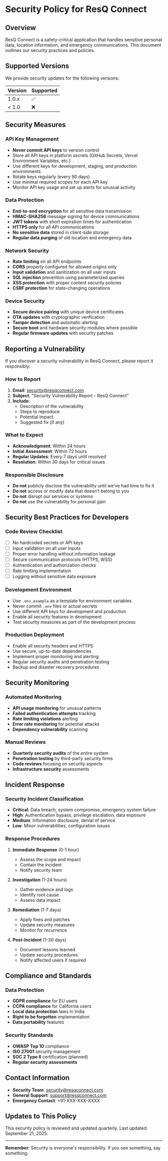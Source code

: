 # Security Policy for ResQ Connect

## Overview

ResQ Connect is a safety-critical application that handles sensitive personal data, location information, and emergency communications. This document outlines our security practices and policies.

## Supported Versions

We provide security updates for the following versions:

| Version | Supported          |
| ------- | ------------------ |
| 1.0.x   | :white_check_mark: |
| < 1.0   | :x:                |

## Security Measures

### API Key Management

- **Never commit API keys** to version control
- Store all API keys in platform secrets (GitHub Secrets, Vercel Environment Variables, etc.)
- Use different keys for development, staging, and production environments
- Rotate keys regularly (every 90 days)
- Use minimal required scopes for each API key
- Monitor API key usage and set up alerts for unusual activity

### Data Protection

- **End-to-end encryption** for all sensitive data transmission
- **HMAC-SHA256** message signing for device communications
- **JWT tokens** with short expiration times for authentication
- **HTTPS only** for all API communications
- **No sensitive data** stored in client-side storage
- **Regular data purging** of old location and emergency data

### Network Security

- **Rate limiting** on all API endpoints
- **CORS** properly configured for allowed origins only
- **Input validation** and sanitization on all user inputs
- **SQL injection** prevention using parameterized queries
- **XSS protection** with proper content security policies
- **CSRF protection** for state-changing operations

### Device Security

- **Secure device pairing** with unique device certificates
- **OTA updates** with cryptographic verification
- **Tamper detection** and automatic alerting
- **Secure boot** and hardware security modules where possible
- **Regular firmware updates** with security patches

## Reporting a Vulnerability

If you discover a security vulnerability in ResQ Connect, please report it responsibly:

### How to Report

1. **Email**: security@resqconnect.com
2. **Subject**: "Security Vulnerability Report - ResQ Connect"
3. **Include**:
   - Description of the vulnerability
   - Steps to reproduce
   - Potential impact
   - Suggested fix (if any)

### What to Expect

- **Acknowledgment**: Within 24 hours
- **Initial Assessment**: Within 72 hours
- **Regular Updates**: Every 7 days until resolved
- **Resolution**: Within 30 days for critical issues

### Responsible Disclosure

- **Do not** publicly disclose the vulnerability until we've had time to fix it
- **Do not** access or modify data that doesn't belong to you
- **Do not** disrupt our services or systems
- **Do not** use the vulnerability for personal gain

## Security Best Practices for Developers

### Code Review Checklist

- [ ] No hardcoded secrets or API keys
- [ ] Input validation on all user inputs
- [ ] Proper error handling without information leakage
- [ ] Secure communication protocols (HTTPS, WSS)
- [ ] Authentication and authorization checks
- [ ] Rate limiting implementation
- [ ] Logging without sensitive data exposure

### Development Environment

- Use `.env.example` as a template for environment variables
- Never commit `.env` files or actual secrets
- Use different API keys for development and production
- Enable all security features in development
- Test security measures as part of the development process

### Production Deployment

- Enable all security headers and HTTPS
- Use secure, up-to-date dependencies
- Implement proper monitoring and alerting
- Regular security audits and penetration testing
- Backup and disaster recovery procedures

## Security Monitoring

### Automated Monitoring

- **API usage monitoring** for unusual patterns
- **Failed authentication attempts** tracking
- **Rate limiting violations** alerting
- **Error rate monitoring** for potential attacks
- **Dependency vulnerability** scanning

### Manual Reviews

- **Quarterly security audits** of the entire system
- **Penetration testing** by third-party security firms
- **Code reviews** focusing on security aspects
- **Infrastructure security** assessments

## Incident Response

### Security Incident Classification

- **Critical**: Data breach, system compromise, emergency system failure
- **High**: Authentication bypass, privilege escalation, data exposure
- **Medium**: Information disclosure, denial of service
- **Low**: Minor vulnerabilities, configuration issues

### Response Procedures

1. **Immediate Response** (0-1 hour)
   - Assess the scope and impact
   - Contain the incident
   - Notify security team

2. **Investigation** (1-24 hours)
   - Gather evidence and logs
   - Identify root cause
   - Assess data impact

3. **Remediation** (1-7 days)
   - Apply fixes and patches
   - Update security measures
   - Monitor for recurrence

4. **Post-Incident** (1-30 days)
   - Document lessons learned
   - Update security procedures
   - Notify affected users if required

## Compliance and Standards

### Data Protection

- **GDPR compliance** for EU users
- **CCPA compliance** for California users
- **Local data protection** laws in India
- **Right to be forgotten** implementation
- **Data portability** features

### Security Standards

- **OWASP Top 10** compliance
- **ISO 27001** security management
- **SOC 2 Type II** certification (planned)
- **Regular security assessments**

## Contact Information

- **Security Team**: security@resqconnect.com
- **General Support**: support@resqconnect.com
- **Emergency Contact**: +91-XXX-XXX-XXXX

## Updates to This Policy

This security policy is reviewed and updated quarterly. Last updated: September 21, 2025.

---

**Remember**: Security is everyone's responsibility. If you see something, say something.
